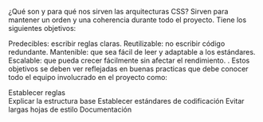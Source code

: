 ¿Qué son y para qué nos sirven las arquitecturas CSS?
Sirven para mantener un orden y una coherencia durante todo el proyecto. Tiene los siguientes objetivos:

Predecibles: escribir reglas claras.
Reutilizable: no escribir código redundante.
Mantenible: que sea fácil de leer y adaptable a los estándares.
Escalable: que pueda crecer fácilmente sin afectar el rendimiento.
.
Estos objetivos se deben ver reflejadas en buenas practicas que debe conocer todo el equipo involucrado en el proyecto como:

Establecer reglas   
Explicar la estructura base
Establecer estándares de codificación
Evitar largas hojas de estilo
Documentación